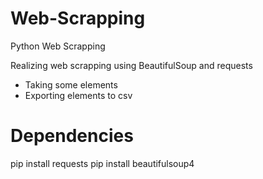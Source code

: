 # Web-Scrapping
Python Web Scrapping

Realizing web scrapping using BeautifulSoup and requests

- Taking some elements
- Exporting elements to csv


# Dependencies

pip install requests
pip install beautifulsoup4
